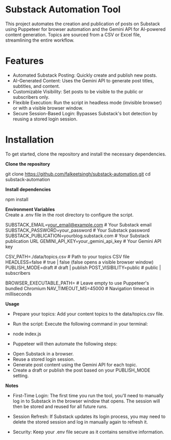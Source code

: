 # Substack Automation Tool
This project automates the creation and publication of posts on Substack using Puppeteer for browser automation and the Gemini API for AI-powered content generation. Topics are sourced from a CSV or Excel file, streamlining the entire workflow.

# Features
* Automated Substack Posting: Quickly create and publish new posts.
* AI-Generated Content: Uses the Gemini API to generate post titles, subtitles, and content.
* Customizable Visibility: Set posts to be visible to the public or subscribers only.
* Flexible Execution: Run the script in headless mode (invisible browser) or with a visible browser window.
* Secure Session-Based Login: Bypasses Substack's bot detection by reusing a stored login session.

# Installation
To get started, clone the repository and install the necessary dependencies.

**Clone the repository**   

git clone https://github.com/falkeetsingh/substack-automation.git
cd substack-automation

**Install dependencies**   

npm install

**Environment Variables**   
Create a .env file in the root directory to configure the script.

SUBSTACK_EMAIL=your_email@example.com # Your Substack email
SUBSTACK_PASSWORD=your_password # Your Substack password
SUBSTACK_PUBLICATION=yourblog.substack.com # Your Substack publication URL
GEMINI_API_KEY=your_gemini_api_key # Your Gemini API key

CSV_PATH=./data/topics.csv # Path to your topics CSV file
HEADLESS=false # true | false (false opens a visible browser window)
PUBLISH_MODE=draft # draft | publish
POST_VISIBILITY=public # public | subscribers

BROWSER_EXECUTABLE_PATH= # Leave empty to use Puppeteer's bundled Chromium
NAV_TIMEOUT_MS=45000 # Navigation timeout in milliseconds

**Usage**  
* Prepare your topics: Add your content topics to the data/topics.csv file.

* Run the script: Execute the following command in your terminal:
- node index.js

* Puppeteer will then automate the following steps:
- Open Substack in a browser.
- Reuse a stored login session.
- Generate post content using the Gemini API for each topic.
- Create a draft or publish the post based on your PUBLISH_MODE setting.

**Notes**
* First-Time Login: The first time you run the tool, you'll need to manually log in to Substack in the browser window that opens. The session will then be stored and reused for all future runs.

* Session Refresh: If Substack updates its login process, you may need to delete the stored session and log in manually again to refresh it.

* Security: Keep your .env file secure as it contains sensitive information.
